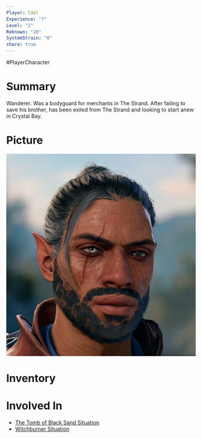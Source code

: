 ```yaml
---
Player: Cáel
Experience: "7"
Level: "2"
Reknown: "20"
SystemStrain: "0"
share: true
---
```

#PlayerCharacter
# Summary
Wanderer. Was a bodyguard for merchants in The Strand. After failing to save his brother, has been exiled from The Strand and looking to start anew in Crystal Bay.

# Picture
![Pasted image 20240406155732.png](../Meta/Resources/Attachements/Pasted%20image%2020240406155732.png)
# Inventory


# Involved In
- [The Tomb of Black Sand Situation](The%20Tomb%20of%20Black%20Sand%20Situation.md)
- [Witchburner Situation](Witchburner%20Situation.md)
